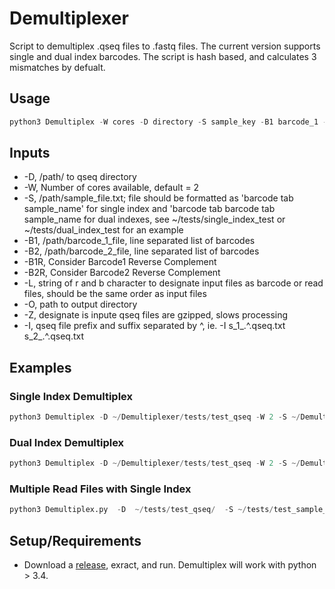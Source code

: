 # Demultiplexer

Script to demultiplex .qseq files to .fastq files. The current version supports single and dual index barcodes. The script is hash based,
and calculates 3 mismatches by defualt.  

## Usage

```python
python3 Demultiplex -W cores -D directory -S sample_key -B1 barcode_1 -B2 barcode_2 -L file_labels -O output_directory -I input_file_1 input_file_2 ...
```

## Inputs

- -D, /path/ to qseq directory
- -W, Number of cores available, default = 2
- -S, /path/sample_file.txt; file should be formatted as 'barcode tab sample_name' for single index and 'barcode tab barcode tab sample_name for dual indexes, see ~/tests/single_index_test or ~/tests/dual_index_test for an example
- -B1, /path/barcode_1_file, line separated list of barcodes
- -B2, /path/barcode_2_file, line separated list of barcodes
- -B1R, Consider Barcode1 Reverse Complement
- -B2R, Consider Barcode2 Reverse Complement
- -L, string of r and b character to designate input files as barcode or read files, should be the same order as input files
- -O, path to output directory
- -Z, designate is inpute qseq files are gzipped, slows processing
- -I, qseq file prefix and suffix separated by \^, ie. -I s_1_.\^.qseq.txt s_2_.\^.qseq.txt

## Examples

### Single Index Demultiplex

```python
python3 Demultiplex -D ~/Demultiplexer/tests/test_qseq -W 2 -S ~/Demultiplexer/tests/test_sample_files/single_index_test.txt -B1 ~/Demultiplexer/tests/test_sample_files/N700_nextera_bacrodes.txt -L 'rb' -M 1 -O ~/Demultiplexer/tests/test_output/ -I 1_test.^.qseq.txt 2_test.^.qseq.txt
```
### Dual Index Demultiplex

```python
python3 Demultiplex -D ~/Demultiplexer/tests/test_qseq -W 2 -S ~/Demultiplexer/tests/test_sample_files/single_index_test.txt -B1 ~/Demultiplexer/tests/test_sample_files/N700_nextera_bacrodes.txt -B1R -B2 ~/Demultiplexer/tests/test_sample_files/N500_nextera_bacrodes.txt -B2R -L 'rbbr'  -O ~/Demultiplexer/tests/test_output/ -I 1_test.^.qseq.txt 2_test.^.qseq.txt 3_test.^.qseq.txt 4_test.^.qseq.txt
```

### Multiple Read Files with Single Index

```python
python3	Demultiplex.py	-D	~/tests/test_qseq/	-S ~/tests/test_sample_files/single_index_test.txt	-B1	~/tests/test_sample_files/N700_nextera_barcodes.txt	-W	2	-L	rrb	-O	~/tests/test_output/	-I	1_test.^.qseq.txt	4_test.^.qseq.txt 2_test.^.qseq.txt
```

## Setup/Requirements
- Download a [release](https://github.com/NuttyLogic/Demultiplexer/release), exract, and run. Demultiplex will work with python > 3.4.
